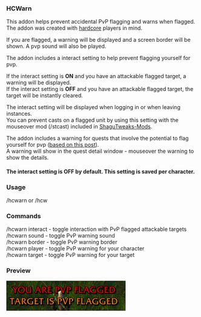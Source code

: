 ### HCWarn
This addon helps prevent accidental PvP flagging and warns when flagged.    
The addon was created with [hardcore](https://turtle-wow.org/#/hardcore-mode]) players in mind.    
 
If you are flagged, a warning will be displayed and a screen border will be shown. A pvp sound will also be played.   

The addon includes a interact setting to help prevent flagging yourself for pvp.    

If the interact setting is **ON** and you have an attackable flagged target, a warning will be displayed.    
If the interact setting is **OFF** and you have an attackable flagged target, the target will be instantly cleared.

The interact setting will be displayed when logging in or when leaving instances.  
You can prevent casts on a flagged unit by using this setting with the mouseover mod (/stcast) included in [ShaguTweaks-Mods](https://github.com/GryllsAddons/ShaguTweaks-Mods).     

The addon includes a warning for quests that involve the potential to flag yourself for pvp ([based on this post](https://forum.turtle-wow.org/viewtopic.php?f=37&t=4490)).     
A warning will show in the quest detail window - mouseover the warning to show the details.     

#### The interact setting is OFF by default. This setting is saved per character.

### Usage
/hcwarn or /hcw    

### Commands
/hcwarn interact - toggle interaction with PvP flagged attackable targets     
/hcwarn sound - toggle PvP warning sound     
/hcwarn border - toggle PvP warning border     
/hcwarn player - toggle PvP warning for your character     
/hcwarn target - toggle PvP warning for your target     

### Preview
![preview](https://raw.githubusercontent.com/GryllsAddons/AddonPreviews/main/HCWarn/HCWarn.png)
